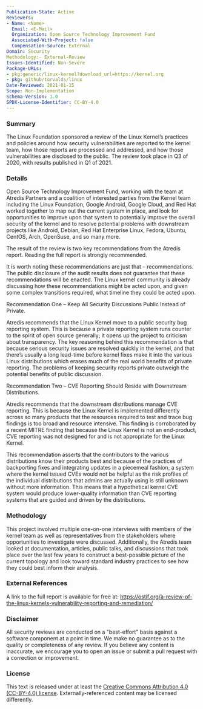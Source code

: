 ```yaml
---
Publication-State: Active
Reviewers:
- Name: <Name>
  Email: <E-Mail>
  Organization: Open Source Technology Improvement Fund
  Associated-With-Project: false
  Compensation-Source: External
Domain: Security
Methodology:- External-Review
Issues-Identified: Non-Severe
Package-URLs:
- pkg:generic/linux-kernel?download_url=https://kernel.org
- pkg: github/torvalds/linux
Date-Reviewed: 2021-01-15
Scope: Non-Implementation
Schema-Version: 1.0
SPDX-License-Identifier: CC-BY-4.0
---
```

  
### Summary

The Linux Foundation sponsored a review of the Linux Kernel’s practices and policies around how security vulnerabilities are reported to the kernel team, how those reports are processed and addressed, and how those vulnerabilities are disclosed to the public. The review took place in Q3 of 2020, with results published in Q1 of 2021. 

### Details

Open Source Technology Improvement Fund, working with the team at Atredis Partners and a coalition of interested parties from the Kernel team including the Linux Foundation, Google Android, Google Cloud, and Red Hat worked together to map out the current system in place, and look for opportunities to improve upon that system to potentially improve the overall security of the kernel and to resolve potential problems with downstream projects like Android, Debian, Red Hat Enterprise Linux, Fedora, Ubuntu, CentOS, Arch, OpenSuse, and so many more.

The result of the review is two key recommendations from the Atredis report. Reading the full report is strongly recommended.

It is worth noting these recommendations are just that – recommendations. The public disclosure of the audit results does not guarantee that these recommendations will be enacted. The Linux kernel community is already discussing how these recommendations might be acted upon, and given some complex transitions required, what timeline they could be acted upon.

Recommendation One – Keep All Security Discussions Public Instead of Private. 

Atredis recommends that the Linux Kernel move to a public security bug reporting system. This is because a private reporting system runs counter to the spirit of open source generally; it opens up the project to criticism about transparency. The key reasoning behind this recommendation is that because serious security issues are resolved quickly in the kernel, and that there’s usually a long lead-time before kernel fixes make it into the various Linux distributions which erases much of the real world benefits of private reporting. The problems of keeping security reports private outweigh the potential benefits of public discussion.

Recommendation Two – CVE Reporting Should Reside with Downstream Distributions.

Atredis recommends that the downstream distributions manage CVE reporting. This is because the Linux Kernel is implemented differently across so many products that the resources required to test and trace bug findings is too broad and resource intensive. This finding is corroborated by a recent MITRE finding that because the Linux Kernel is not an end-product, CVE reporting was not designed for and is not appropriate for the Linux Kernel.

This recommendation asserts that the contributors to the various distributions know their products best and because of the practices of backporting fixes and integrating updates in a piecemeal fashion, a system where the kernel issued CVEs would not be helpful as the risk profiles of the individual distributions that admins are actually using is still unknown without more information. This means that a hypothetical kernel CVE system would produce lower-quality information than CVE reporting systems that are guided and driven by the distributions.

### Methodology

This project involved multiple one-on-one interviews with members of the kernel team as well as representatives from the stakeholders where opportunities to investigate were discussed. Additionally, the Atredis team looked at documentation, articles, public talks, and discussions that took place over the last few years to construct a best-possible picture of the current topology and look toward standard industry practices to see how they could best inform their analysis.

### External References

A link to the full report is available for free at: https://ostif.org/a-review-of-the-linux-kernels-vulnerability-reporting-and-remediation/

### Disclaimer

All security reviews are conducted on a "best-effort" basis against a software
component at a point in time. We make no guarantee as to the quality or completeness
of any review. If you believe any content is inaccurate, we encourage you to open
an issue or submit a pull request with a correction or improvement.

### License

This text is released under at least the
[Creative Commons Attribution 4.0 (CC-BY-4.0) license](https://creativecommons.org/licenses/by/4.0/legalcode.txt).
Externally-referenced content may be licensed differently.
